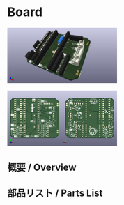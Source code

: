 # Board
<img src="/Document/Picture/korobo_2-1_bno055_ver3-1_img1.jpg" width="50%">
<p>
  <img src="/Document/Picture/korobo_2-1_bno055_ver3-1_img2.jpg" width="25%"><img src="/Document/Picture/korobo_2-1_bno055_ver3-1_img3.jpg" width="25%">
</p>

## 概要 / Overview
## 部品リスト / Parts List
